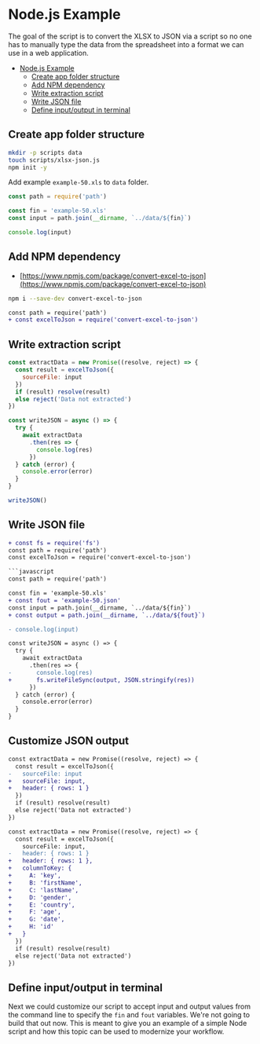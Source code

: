 # Node.js Example

The goal of the script is to convert the XLSX to JSON via a script so no one has to manually type the data from the spreadsheet into a format we can use in a web application.

- [Node.js Example](#nodejs-example)
  - [Create app folder structure](#create-app-folder-structure)
  - [Add NPM dependency](#add-npm-dependency)
  - [Write extraction script](#write-extraction-script)
  - [Write JSON file](#write-json-file)
  - [Define input/output in terminal](#define-inputoutput-in-terminal)

## Create app folder structure

```bash
mkdir -p scripts data
touch scripts/xlsx-json.js
npm init -y
```

Add example `example-50.xls` to `data` folder.

```javascript
const path = require('path')

const fin = 'example-50.xls'
const input = path.join(__dirname, `../data/${fin}`)

console.log(input)
```

## Add NPM dependency

- [https://www.npmjs.com/package/convert-excel-to-json](https://www.npmjs.com/package/convert-excel-to-json)

```bash
npm i --save-dev convert-excel-to-json
```

```diff
const path = require('path')
+ const excelToJson = require('convert-excel-to-json')
```

## Write extraction script

```javascript
const extractData = new Promise((resolve, reject) => {
  const result = excelToJson({
    sourceFile: input
  })
  if (result) resolve(result)
  else reject('Data not extracted')
})

const writeJSON = async () => {
  try {
    await extractData
      .then(res => {
        console.log(res)
      })
  } catch (error) {
    console.error(error)
  }
}

writeJSON()
```

## Write JSON file

```diff
+ const fs = require('fs')
const path = require('path')
const excelToJson = require('convert-excel-to-json')
```

```diff
```javascript
const path = require('path')

const fin = 'example-50.xls'
+ const fout = 'example-50.json'
const input = path.join(__dirname, `../data/${fin}`)
+ const output = path.join(__dirname, `../data/${fout}`)

- console.log(input)
```

```diff
const writeJSON = async () => {
  try {
    await extractData
      .then(res => {
-       console.log(res)
+       fs.writeFileSync(output, JSON.stringify(res))
      })
  } catch (error) {
    console.error(error)
  }
}
```

## Customize JSON output

```diff
const extractData = new Promise((resolve, reject) => {
  const result = excelToJson({
-   sourceFile: input
+   sourceFile: input,
+   header: { rows: 1 }
  })
  if (result) resolve(result)
  else reject('Data not extracted')
})
```

```diff
const extractData = new Promise((resolve, reject) => {
  const result = excelToJson({
    sourceFile: input,
-   header: { rows: 1 }
+   header: { rows: 1 },
+   columnToKey: {
+     A: 'key',
+     B: 'firstName',
+     C: 'lastName',
+     D: 'gender',
+     E: 'country',
+     F: 'age',
+     G: 'date',
+     H: 'id'
+   }
  })
  if (result) resolve(result)
  else reject('Data not extracted')
})
```

## Define input/output in terminal

Next we could customize our script to accept input and output values from the command line to specify the `fin` and `fout` variables. We're not going to build that out now. This is meant to give you an example of a simple Node script and how this topic can be used to modernize your workflow.
